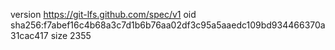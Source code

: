 version https://git-lfs.github.com/spec/v1
oid sha256:f7abef16c4b68a3c7d1b6b76aa02df3c95a5aaedc109bd934466370a31cac417
size 2355
